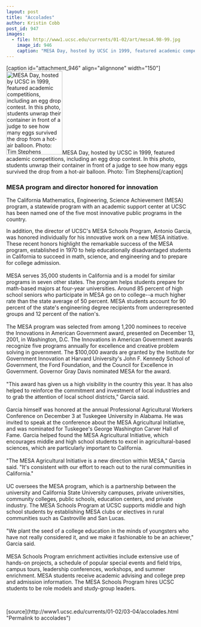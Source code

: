 ```yaml
---
layout: post
title: "Accolades"
author: Kristin Cobb
post_id: 947
images:
  - file: http://www1.ucsc.edu/currents/01-02/art/mesa4.98-99.jpg
    image_id: 946
    caption: "MESA Day, hosted by UCSC in 1999, featured academic competitions, including an egg drop contest. In this photo, students unwrap their container in front of a judge to see how many eggs survived the drop from a hot-air balloon. Photo: Tim Stephens"
---
```


[caption id="attachment_946" align="alignnone" width="150"]<a href="http://localhost/mysite/wp-content/uploads/2002/03/mesa4.98-99.jpg"><img class="size-full wp-image-946" src="http://localhost/mysite/wp-content/uploads/2002/03/mesa4.98-99.jpg" alt="MESA Day, hosted by UCSC in 1999, featured academic competitions, including an egg drop contest. In this photo, students unwrap their container in front of a judge to see how many eggs survived the drop from a hot-air balloon. Photo: Tim Stephens" width="150" height="222" /></a>MESA Day, hosted by UCSC in 1999, featured academic competitions, including an egg drop contest. In this photo, students unwrap their container in front of a judge to see how many eggs survived the drop from a hot-air balloon. Photo: Tim Stephens[/caption]
<h3>
  <b>MESA program and director honored for innovation</b>
</h3>
<p>
  The California Mathematics, Engineering, Science Achievement (MESA) program, a statewide program with an academic support center at UCSC has been named one of the five most innovative public programs in the country.
</p>In addition, the director of UCSC's MESA Schools Program, Antonio Garcia, was honored individually for his innovative work on a new MESA initiative. These recent honors highlight the remarkable success of the MESA program, established in 1970 to help educationally disadvantaged students in California to succeed in math, science, and engineering and to prepare for college admission.<br>
<br>
MESA serves 35,000 students in California and is a model for similar programs in seven other states. The program helps students prepare for math-based majors at four-year universities. Around 85 percent of high school seniors who participate in MESA go on to college--a much higher rate than the state average of 50 percent. MESA students account for 90 percent of the state's engineering degree recipients from underrepresented groups and 12 percent of the nation's.<br>
<br>
The MESA program was selected from among 1,200 nominees to receive the Innovations in American Government award, presented on December 13, 2001, in Washington, D.C. The Innovations in American Government awards recognize five programs annually for excellence and creative problem solving in government. The $100,000 awards are granted by the Institute for Government Innovation at Harvard University's John F. Kennedy School of Government, the Ford Foundation, and the Council for Excellence in Government. Governor Gray Davis nominated MESA for the award.<br>
<br>
"This award has given us a high visibility in the country this year. It has also helped to reinforce the commitment and investment of local industries and to grab the attention of local school districts," Garcia said.<br>
<br>
Garcia himself was honored at the annual Professional Agricultural Workers Conference on December 3 at Tuskegee University in Alabama. He was invited to speak at the conference about the MESA Agricultural Initiative, and was nominated for Tuskegee's George Washington Carver Hall of Fame. Garcia helped found the MESA Agricultural Initiative, which encourages middle and high school students to excel in agricultural-based sciences, which are particularly important to California.<br>
<br>
"The MESA Agricultural Initiative is a new direction within MESA," Garcia said. "It's consistent with our effort to reach out to the rural communities in California."<br>
<br>
UC oversees the MESA program, which is a partnership between the university and California State University campuses, private universities, community colleges, public schools, education centers, and private industry. The MESA Schools Program at UCSC supports middle and high school students by establishing MESA clubs or electives in rural communities such as Castroville and San Lucas.<br>
<br>
"We plant the seed of a college education in the minds of youngsters who have not really considered it, and we make it fashionable to be an achiever," Garcia said.<br>
<br>
MESA Schools Program enrichment activities include extensive use of hands-on projects, a schedule of popular special events and field trips, campus tours, leadership conferences, workshops, and summer enrichment. MESA students receive academic advising and college prep and admission information. The MESA Schools Program hires UCSC students to be role models and study-group leaders.
<p>
  <br>

</p>
<p>

</p>
[source](http://www1.ucsc.edu/currents/01-02/03-04/accolades.html "Permalink to accolades")
